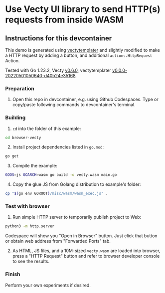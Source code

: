 # Use Vecty UI library to send HTTP(s) requests from inside WASM

## Instructions for this devcontainer

This demo is generated using [vectytemplater](https://github.com/soypat/vectytemplater) and slightly modified to make a HTTP request
by adding a button, and additional `actions.HttpRequest` Action.

Tested with Go 1.23.2, Vecty [v0.6.0](https://github.com/hexops/vecty/releases/tag/v0.6.0), 
vectytemplater [v0.0.0-20220501050640-d40b24e35168](https://pkg.go.dev/github.com/soypat/vectytemplater@v0.0.0-20220501050640-d40b24e35168).

### Preparation

1. Open this repo in devcontainer, e.g. using Github Codespaces.
   Type or copy/paste following commands to devcontainer's terminal.

### Building

1. `cd` into the folder of this example:

```sh
cd browser-vecty
```

2. Install project dependencies listed in `go.mod`:

```sh
go get
```

3. Compile the example:

```sh
GOOS=js GOARCH=wasm go build -o vecty.wasm main.go
```

4. Copy the glue JS from Golang distribution to example's folder:

```sh
cp "$(go env GOROOT)/misc/wasm/wasm_exec.js" .
```

### Test with browser

1. Run simple HTTP server to temporarily publish project to Web:

```sh
python3 -m http.server
```

Codespace will show you "Open in Browser" button. Just click that button or
obtain web address from "Forwarded Ports" tab.

2. As HTML, JS files, and a 10M-sized `vecty.wasm` are loaded into browser, press a "HTTP Request" button and refer to browser developer console
   to see the results.

### Finish

Perform your own experiments if desired.
